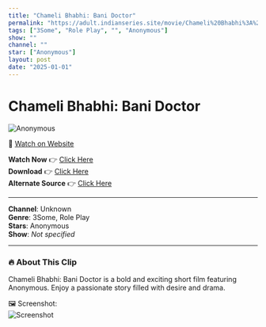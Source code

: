 ```yaml
---
title: "Chameli Bhabhi: Bani Doctor"
permalink: "https://adult.indianseries.site/movie/Chameli%20Bhabhi%3A%20Bani%20Doctor"
tags: ["3Some", "Role Play", "", "Anonymous"]
show: ""
channel: ""
star: ["Anonymous"]
layout: post
date: "2025-01-01"
---
```


# Chameli Bhabhi: Bani Doctor

![Anonymous](https://desisins.com/wp-content/uploads/2024/06/Chameli-Bhabhi-Bani-Doctor-DesiSins.com_.jpg)

🔗 [Watch on Website](https://adult.indianseries.site/movie/Chameli%20Bhabhi%3A%20Bani%20Doctor)

**Watch Now** 👉 [Click Here](https://adult.indianseries.site/movie/Chameli%20Bhabhi%3A%20Bani%20Doctor)  
**Download** 👉 [Click Here](https://adult.indianseries.site/movie/Chameli%20Bhabhi%3A%20Bani%20Doctor)  
**Alternate Source** 👉 [Click Here](https://adult.indianseries.site/movie/Chameli%20Bhabhi%3A%20Bani%20Doctor)

---

**Channel**: Unknown  
**Genre**: 3Some, Role Play  
**Stars**: Anonymous  
**Show**: *Not specified*

---

### 🔥 About This Clip

Chameli Bhabhi: Bani Doctor is a bold and exciting short film featuring Anonymous. Enjoy a passionate story filled with desire and drama.
 
🖼️ Screenshot:  
![Screenshot](https://desisins.com/wp-content/uploads/2024/06/Chameli-Bhabhi-Bani-Doctor-DesiSins.com_.jpg)
